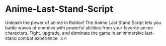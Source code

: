 # Anime-Last-Stand-Script
Unleash the power of anime in Roblox! The Anime Last Stand Script lets you battle waves of enemies with powerful abilities from your favorite anime characters. Fight, upgrade, and dominate the game in an immersive last-stand combat experience. ⚔️🔥

